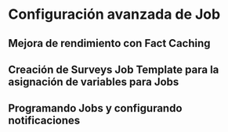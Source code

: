 # Configuración avanzada de Job

## Mejora de rendimiento con Fact Caching

## Creación de Surveys Job Template para la asignación de variables para Jobs

## Programando Jobs y configurando notificaciones